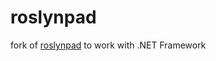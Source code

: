 # roslynpad
fork of [roslynpad](https://github.com/roslynpad/roslynpad) to work with .NET Framework

